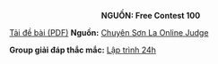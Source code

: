 **<center>NGUỒN: Free Contest 100</center>**

[Tải đề bài (PDF)](/statements/2338/NINJASET.pdf)
**Nguồn:** [Chuyên Sơn La Online Judge](http://csloj.ddns.net/)

**Group giải đáp thắc mắc:** [Lập trình 24h](https://www.facebook.com/groups/1386904321519984)